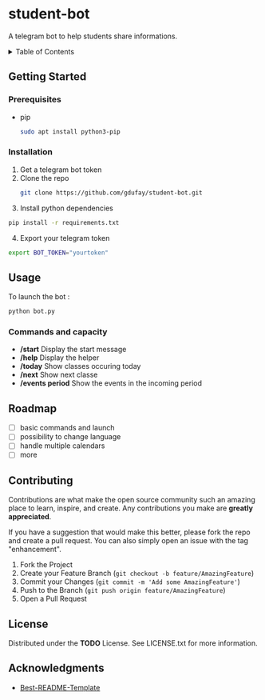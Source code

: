 # student-bot

A telegram bot to help students share informations.

<!-- TABLE OF CONTENTS -->
<details>
  <summary>Table of Contents</summary>
  <ol>
 	<li>
      <a href="#getting-started">Getting Started</a>
      <ul>
        <li><a href="#prerequisites">Prerequisites</a></li>
        <li><a href="#installation">Installation</a></li>
      </ul>
    </li>
    <li><a href="#usage">Usage</a></li>
    <li><a href="#roadmap">Roadmap</a></li>
    <li><a href="#contributing">Contributing</a></li>
    <li><a href="#license">License</a></li>
    <li><a href="#contact">Contact</a></li>
    <li><a href="#acknowledgments">Acknowledgments</a></li>
  </ol>
</details>

## Getting Started

### Prerequisites

<!-- - a telegram bot token -->
<!-- - to get the next classes and events, a google account with a primary calendar should be linked -->

* pip
  ```sh
  sudo apt install python3-pip
  ```

### Installation

1. Get a telegram bot token
2. Clone the repo
   ```sh
   git clone https://github.com/gdufay/student-bot.git
   ```
3. Install python dependencies
  ```sh
  pip install -r requirements.txt
  ```
4. Export your telegram token
  ```sh
  export BOT_TOKEN="yourtoken"
  ```

## Usage

To launch the bot :

```sh
python bot.py
```

### Commands and capacity

- **/start** Display the start message
- **/help** Display the helper
- **/today** Show classes occuring today
- **/next** Show next classe
- **/events period** Show the events in the incoming period

## Roadmap

- [ ] basic commands and launch
- [ ] possibility to change language
- [ ] handle multiple calendars
- [ ] more

## Contributing

Contributions are what make the open source community such an amazing place to learn, inspire, and create. Any contributions you make are **greatly appreciated**.

If you have a suggestion that would make this better, please fork the repo and create a pull request. You can also simply open an issue with the tag "enhancement".

1. Fork the Project
2. Create your Feature Branch (`git checkout -b feature/AmazingFeature`)
3. Commit your Changes (`git commit -m 'Add some AmazingFeature'`)
4. Push to the Branch (`git push origin feature/AmazingFeature`)
5. Open a Pull Request

## License

Distributed under the **TODO** License. See LICENSE.txt for more information.

## Acknowledgments

* [Best-README-Template](https://github.com/othneildrew/Best-README-Template)
